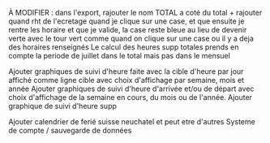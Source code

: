 À MODIFIER :
dans l'export, rajouter le nom TOTAL a coté du total + rajouter quand rht de l'ecretage
quand je clique sur une case, et que ensuite je rentre les horaire et que je valide, la case reste bleue au lieu de devenir verte avec le tour vert comme quand on clique sur une case ou il y a deja des horaires renseignés
Le calcul des heures supp totales prends en compte la periode de juillet dans le total mais pas dans le mensuel

Ajouter graphiques de suivi d'heure faite avec la cible d'heure par jour affiché comme ligne cible avec choix d'affichage par semaine, mois et année
Ajouter graphiques de suivi d'heure d'arrivée et/ou de départ avec choix d'affichage de la semaine en cours, du mois ou de l'année.
Ajouter graphique de suivi d'heure supp

Ajouter calendrier de ferié suisse neuchatel et peut etre d'autres
Systeme de compte / sauvegarde de données
